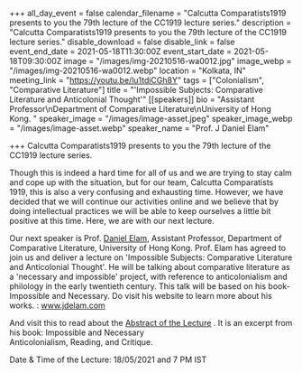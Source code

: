 +++
all_day_event = false
calendar_filename = "Calcutta Comparatists1919 presents to you the 79th lecture of the CC1919 lecture series."
description = "Calcutta Comparatists1919 presents to you the 79th lecture of the CC1919 lecture series."
disable_download = false
disable_link = false
event_end_date = 2021-05-18T11:30:00Z
event_start_date = 2021-05-18T09:30:00Z
image = "/images/img-20210516-wa0012.jpg"
image_webp = "/images/img-20210516-wa0012.webp"
location = "Kolkata, IN"
meeting_link = "https://youtu.be/lu1tdiCGh8Y"
tags = ["Colonialism", "Comparative Literature"]
title = "'Impossible Subjects: Comparative Literature and Anticolonial Thought'"
[[speakers]]
bio = "Assistant Professor\nDepartment of Comparative Literature\nUniversity of Hong Kong. "
speaker_image = "/images/image-asset.jpeg"
speaker_image_webp = "/images/image-asset.webp"
speaker_name = "Prof. J Daniel Elam"

+++
Calcutta Comparatists1919 presents to you the 79th lecture of the CC1919 lecture series.

Though this is indeed a hard time for all of us and we are trying to stay calm and cope up with the situation, but for our team, Calcutta Comparatists 1919, this is also a very confusing and exhausting time. However, we have decided that we will continue our activities online and we believe that by doing intellectual practices we will be able to keep ourselves a little bit positive at this time. Here, we are with our next lecture.

Our next speaker is Prof. [Daniel Elam](https://www.facebook.com/jdelam?__cft__%5B0%5D=AZVjMilFw4SWxI7AHe-gH5HBhKMl-nmsv6Gl87bL4RhsL_Nu3c5exa9fECZT8B3p57Jril51Fx8DAmDT9seHo7oIaMlN3pW_OE4OQT244ofWKw&__tn__=-%5DK-R), Assistant Professor, Department of Comparative Literature, University of Hong Kong. Prof. Elam has agreed to join us and deliver a lecture on 'Impossible Subjects: Comparative Literature and Anticolonial Thought'. He will be talking about comparative literature as a 'necessary and impossible' project, with reference to anticolonialism and philology in the early twentieth century. This talk will be based on his book- Impossible and Necessary. Do visit his website to learn more about his works. : www.jdelam.com

And visit this to read about the [Abstract of the Lecture](/images/Elam-Intro.pdf "Abstract") . It is  an excerpt from his book:  Impossible and Necessary  
Anticolonialism, Reading, and Critique.

Date & Time of the Lecture: 18/05/2021 and 7 PM IST